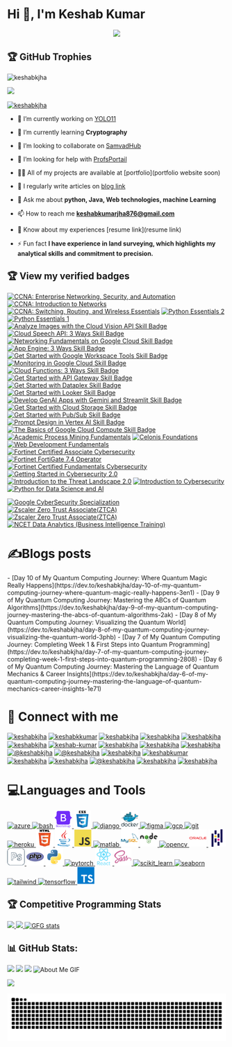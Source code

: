 # Hi 👋, I'm Keshab Kumar
<p align="center">
<img src="https://readme-typing-svg.herokuapp.com?color=E22FE4&width=380&height=28&lines=Emerging+Software+Engineer..;Open-Source+Enthusiast..;AI+Innovator..;Data+Science+Enthusiast..;Problem+Solver..;Nice+To+Meet+You+....&center=true"></a></p>

## 🏆 GitHub Trophies

<p align="left"> <img src="https://komarev.com/ghpvc/?username=keshabkjha&label=Profile%20views&color=0e75b6&style=flat" alt="keshabkjha" /> </p>

![](https://github-profile-trophy.vercel.app/?username=keshabkjha&theme=radical&hide_border=false&include_all_commits=true&count_private=true&no-frame=false&no-bg=true&margin-w=4)


<p align="left"> <a href="https://www.linkedin.com/in/keshabkjha/" target="blank"><img src="https://img.shields.io/twitter/follow/keshabkjha?logo=twitter&style=for-the-badge" alt="keshabkjha" /></a> </p>

- 🔭 I’m currently working on [YOLO11](https://github.com/Keshabkjha/YOLO11)

- 🌱 I’m currently learning **Cryptography**

- 👯 I’m looking to collaborate on [SamvadHub](https://github.com/Keshabkjha/SamvadHub)

- 🤝 I’m looking for help with [ProfsPortail](https://github.com/Keshabkjha/ProfsPortail)

- 👨‍💻 All of my projects are available at [portfolio](portfolio website soon)

- 📝 I regularly write articles on [blog link](https://dev.to/keshabkjha)

- 💬 Ask me about **python, Java, Web technologies, machine Learning**

- 📫 How to reach me **keshabkumarjha876@gmail.com**

- 📄 Know about my experiences [resume link](resume link)

- ⚡ Fun fact **I have experience in land surveying, which highlights my analytical skills and commitment to precision.**

## 🏆 View my verified badges
<!--START_SECTION:badges-->
<a href="https://www.credly.com/badges/264f7775-1903-458a-a4b0-3eecc1e2ee16" title="CCNA: Enterprise Networking, Security, and Automation"><img src="https://images.credly.com/size/80x80/images/0a6d331e-8abf-4272-a949-33f754569a76/CCNAENSA__1_.png" alt="CCNA: Enterprise Networking, Security, and Automation" width="80" height="80"></a>
<a href="https://www.credly.com/badges/4a606839-56e2-41fc-9469-d277c8f1155c" title="CCNA: Introduction to Networks"><img src="https://images.credly.com/size/80x80/images/70d71df5-f3dc-4380-9b9d-f22513a70417/CCNAITN__1_.png" alt="CCNA: Introduction to Networks" width="80" height="80"></a>
<a href="https://www.credly.com/badges/311fc957-b1ef-4679-9291-2c115c26e661" title="CCNA: Switching, Routing, and Wireless Essentials"><img src="https://images.credly.com/size/80x80/images/f4ccdba9-dd65-4349-baad-8f05df116443/CCNASRWE__1_.png" alt="CCNA: Switching, Routing, and Wireless Essentials" width="80" height="80"></a>
<a href="https://www.credly.com/badges/2cc18185-8073-44e4-8b1e-d5a8e103d082" title="Python Essentials 2"><img src="https://images.credly.com/size/80x80/images/3f802526-7274-4230-91ab-f6d1a35340e6/image.png" alt="Python Essentials 2" width="80" height="80"></a>
<a href="https://www.credly.com/badges/ae6a1772-85ed-46c4-a272-f08b58d5ef29" title="Python Essentials 1"><img src="https://images.credly.com/size/80x80/images/68c0b94d-f6ac-40b1-a0e0-921439eb092e/image.png" alt="Python Essentials 1" width="80" height="80"></a>
<a href="https://www.credly.com/badges/3629b518-6625-4b0c-a98a-7214d5b0fea4" title="Analyze Images with the Cloud Vision API Skill Badge"><img src="https://images.credly.com/size/80x80/images/bb8edfd1-9d69-48a3-bf81-3ab830caf393/image.png" alt="Analyze Images with the Cloud Vision API Skill Badge" width="80" height="80"></a>
<a href="https://www.credly.com/badges/40e620ab-9056-46dc-ac6b-4bbeda547b70" title="Cloud Speech API: 3 Ways Skill Badge"><img src="https://images.credly.com/size/80x80/images/4ddcd71a-7d89-4f86-bb85-adab564f16f1/image.png" alt="Cloud Speech API: 3 Ways Skill Badge" width="80" height="80"></a>
<a href="https://www.credly.com/badges/6c927cf4-23ce-49c4-9254-88a7e18835ef" title="Networking Fundamentals on Google Cloud Skill Badge"><img src="https://images.credly.com/size/80x80/images/6edf3d92-7a1f-425f-aa2b-d17223df9cf7/image.png" alt="Networking Fundamentals on Google Cloud Skill Badge" width="80" height="80"></a>
<a href="https://www.credly.com/badges/af7f7ca5-b08c-4109-8673-e27ca74d551a" title="App Engine: 3 Ways Skill Badge"><img src="https://images.credly.com/size/80x80/images/0943ce78-1ef7-4ff4-8ad7-4b60f6de5e5f/image.png" alt="App Engine: 3 Ways Skill Badge" width="80" height="80"></a>
<a href="https://www.credly.com/badges/9828716f-bb5f-4299-8cd4-b035da197a24" title="Get Started with Google Workspace Tools Skill Badge"><img src="https://images.credly.com/size/80x80/images/7e78d94e-d10b-4699-a75a-96115b24c238/image.png" alt="Get Started with Google Workspace Tools Skill Badge" width="80" height="80"></a>
<a href="https://www.credly.com/badges/d33cda9b-ca0c-449b-9372-5ceff374ebe0" title="Monitoring in Google Cloud Skill Badge"><img src="https://images.credly.com/size/80x80/images/5a9654e8-37e5-4043-8a94-eeb0f98a2a9c/image.png" alt="Monitoring in Google Cloud Skill Badge" width="80" height="80"></a>
<a href="https://www.credly.com/badges/81fd08e6-f8a5-4b92-8f85-b12d514430c3" title="Cloud Functions: 3 Ways Skill Badge"><img src="https://images.credly.com/size/80x80/images/12ca3878-2560-4d84-a3a5-c317db9ca549/image.png" alt="Cloud Functions: 3 Ways Skill Badge" width="80" height="80"></a>
<a href="https://www.credly.com/badges/7bb5a386-7870-4d64-b711-4a8bbbc87f19" title="Get Started with API Gateway Skill Badge"><img src="https://images.credly.com/size/80x80/images/79d45afd-9552-447b-96d0-b4c2037f59be/image.png" alt="Get Started with API Gateway Skill Badge" width="80" height="80"></a>
<a href="https://www.credly.com/badges/e732b0b5-26f0-4148-bcf8-1d5d9fb52d6c" title="Get Started with Dataplex Skill Badge"><img src="https://images.credly.com/size/80x80/images/1aa38026-5e9d-45f5-becc-288601568ad5/image.png" alt="Get Started with Dataplex Skill Badge" width="80" height="80"></a>
<a href="https://www.credly.com/badges/56ef129f-6453-4f9a-9de4-240074c5645b" title="Get Started with Looker Skill Badge"><img src="https://images.credly.com/size/80x80/images/6f45928f-206d-4340-98fd-ef9605fd8606/image.png" alt="Get Started with Looker Skill Badge" width="80" height="80"></a>
<a href="https://www.credly.com/badges/d7cde887-966c-4370-ba71-0af9f38cd2c4" title="Develop GenAI Apps with Gemini and Streamlit Skill Badge"><img src="https://images.credly.com/size/80x80/images/1dbef1bd-cdb0-40e1-bff4-8200448c3161/blob" alt="Develop GenAI Apps with Gemini and Streamlit Skill Badge" width="80" height="80"></a>
<a href="https://www.credly.com/badges/31608e1b-67f7-4a0a-b76d-1051eb803db3" title="Get Started with Cloud Storage Skill Badge"><img src="https://images.credly.com/size/80x80/images/8fae0693-0a1a-4c15-b3b6-10b4104d0e30/image.png" alt="Get Started with Cloud Storage Skill Badge" width="80" height="80"></a>
<a href="https://www.credly.com/badges/6894ce2b-5c99-4074-8f75-af0fa4e7cd5a" title="Get Started with Pub/Sub Skill Badge"><img src="https://images.credly.com/size/80x80/images/4b9b3bd9-02b8-4243-8def-893557125497/image.png" alt="Get Started with Pub/Sub Skill Badge" width="80" height="80"></a>
<a href="https://www.credly.com/badges/e9e14df6-29ad-4cf5-bbfe-fab8161ad016" title="Prompt Design in Vertex AI Skill Badge"><img src="https://images.credly.com/size/80x80/images/cef82b2e-970a-4318-8e59-c3e26b7f5c19/image.png" alt="Prompt Design in Vertex AI Skill Badge" width="80" height="80"></a>
<a href="https://www.credly.com/badges/ae06ee1a-f311-4c24-bf8e-731d549ee60a" title="The Basics of Google Cloud Compute Skill Badge"><img src="https://images.credly.com/size/80x80/images/7623fefd-ebbd-4d8f-a053-f41dca852d9e/image.png" alt="The Basics of Google Cloud Compute Skill Badge" width="80" height="80"></a>
<a href="https://www.credly.com/badges/29f9587e-5c27-4932-95a5-9e358dcdef1f" title="Academic Process Mining Fundamentals"><img src="https://images.credly.com/size/80x80/images/0831dac1-0a49-448d-a786-57c72c984bd1/image.png" alt="Academic Process Mining Fundamentals" width="80" height="80"></a>
<a href="https://www.credly.com/badges/71aad051-4a23-4382-b945-899c0a6496e6" title="Celonis Foundations"><img src="https://images.credly.com/size/80x80/images/4ff66a5e-7ca4-4018-a50a-621d1075c1bc/Foundations-Learning-Foundational.png" alt="Celonis Foundations" width="80" height="80"></a>
<a href="https://www.credly.com/badges/99475d7b-5a77-48ce-b8ec-49425adc755c" title="Web Development Fundamentals"><img src="https://images.credly.com/size/80x80/images/0c1c6eed-818c-4f78-bfaa-7ea8704c863a/image.png" alt="Web Development Fundamentals" width="80" height="80"></a>
<a href="https://www.credly.com/badges/893e0958-ea3c-46b1-acad-2c91f3deb988" title="Fortinet Certified Associate Cybersecurity"><img src="https://images.credly.com/size/80x80/images/20082fc1-94af-4773-9df0-28856b566748/image.png" alt="Fortinet Certified Associate Cybersecurity" width="80" height="80"></a>
<a href="https://www.credly.com/badges/bbf53dd2-7b14-4aef-aab5-7570eb297b5a" title="Fortinet FortiGate 7.4 Operator"><img src="https://images.credly.com/size/80x80/images/4b6db74c-f2da-4958-ad21-27288f2dd7f3/image.png" alt="Fortinet FortiGate 7.4 Operator" width="80" height="80"></a>
<a href="https://www.credly.com/badges/a7fca778-4547-4cb2-b970-acce6fe3c102" title="Fortinet Certified Fundamentals Cybersecurity"><img src="https://images.credly.com/size/80x80/images/22a0ece5-ff05-4594-8320-25e55e9ae203/image.png" alt="Fortinet Certified Fundamentals Cybersecurity" width="80" height="80"></a>
<a href="https://www.credly.com/badges/86b6c467-a75c-47c0-bde5-38a458e01478" title="Getting Started in Cybersecurity 2.0"><img src="https://images.credly.com/size/80x80/images/39641a02-c97f-40d0-8773-d3a475954e9e/image.png" alt="Getting Started in Cybersecurity 2.0" width="80" height="80"></a>
<a href="https://www.credly.com/badges/36e12e60-3528-4797-9673-39417f6500b1" title="Introduction to the Threat Landscape 2.0"><img src="https://images.credly.com/size/80x80/images/083854d8-3a8f-465c-b414-19507f9703d9/image.png" alt="Introduction to the Threat Landscape 2.0" width="80" height="80"></a>
<a href="https://www.credly.com/badges/d4782398-bbcc-4447-beb2-5e8f7914f992" title="Introduction to Cybersecurity"><img src="https://images.credly.com/size/80x80/images/af8c6b4e-fc31-47c4-8dcb-eb7a2065dc5b/I2CS__1_.png" alt="Introduction to Cybersecurity" width="80" height="80"></a>
<a href="https://www.credly.com/badges/0820da2f-e1c4-43a8-afef-6e5b513d706c" title="Python for Data Science and AI"><img src="https://images.credly.com/size/80x80/images/40bee502-a5b3-4365-90e7-57eed5067594/image.png" alt="Python for Data Science and AI" width="80" height="80"></a>
<!--END_SECTION:badges-->

<a href="https://www.coursera.org/account/accomplishments/specialization/2SBREN8DC4OS">
  <img src="https://github.com/user-attachments/assets/f4c3f844-251b-4c71-bd14-46f5631a3b51" alt="Google CyberSecurity Specialization" width="110" height="110">
</a>
<a href="http://verify.skilljar.com/c/i7i44uutvgni">
  <img src="https://github.com/user-attachments/assets/db89628c-4f1e-47c6-91df-6683f8be20ee" alt="Zscaler Zero Trust Associate(ZTCA)" width="110" height="110">
</a>
<a href="https://www.coursera.org/account/accomplishments/specialization/RG045EIQZULB">
  <img src="https://github.com/user-attachments/assets/325aa5a4-b99a-4904-a7d4-2a744f282216" alt="Zscaler Zero Trust Associate(ZTCA)" width="110" height="110">
</a>
<a href = "https://github.com/Keshabkjha/Data-Analytics-Business-Intelligence--NCET-Training">
<img src = "https://github.com/user-attachments/assets/534119da-1e42-46d6-bdea-b50d10106a14" alt = "NCET Data Analytics (Business Intelligence Training)" width = "110" height = "110">
</a>
<h1 align="left">✍️Blogs posts</h1>
<!-- BLOG-POST-LIST:START -->
- [Day 10 of My Quantum Computing Journey: Where Quantum Magic Really Happens](https://dev.to/keshabkjha/day-10-of-my-quantum-computing-journey-where-quantum-magic-really-happens-3en1)
- [Day 9 of My Quantum Computing Journey: Mastering the ABCs of Quantum Algorithms](https://dev.to/keshabkjha/day-9-of-my-quantum-computing-journey-mastering-the-abcs-of-quantum-algorithms-2ak)
- [Day 8 of My Quantum Computing Journey: Visualizing the Quantum World](https://dev.to/keshabkjha/day-8-of-my-quantum-computing-journey-visualizing-the-quantum-world-3phb)
- [Day 7 of My Quantum Computing Journey: Completing Week 1 &amp; First Steps into Quantum Programming](https://dev.to/keshabkjha/day-7-of-my-quantum-computing-journey-completing-week-1-first-steps-into-quantum-programming-2808)
- [Day 6 of My Quantum Computing Journey: Mastering the Language of Quantum Mechanics &amp; Career Insights](https://dev.to/keshabkjha/day-6-of-my-quantum-computing-journey-mastering-the-language-of-quantum-mechanics-career-insights-1e71)
<!-- BLOG-POST-LIST:END -->
<h1 align="left">🤝 Connect with me</h1>
<p align="left">
<a href="https://linkedin.com/in/keshabkjha" target="blank"><img align="center" src="https://raw.githubusercontent.com/rahuldkjain/github-profile-readme-generator/master/src/images/icons/Social/linked-in-alt.svg" alt="keshabkjha" height="30" width="40" /></a>
<a href="https://kaggle.com/keshabkkumar" target="blank"><img align="center" src="https://raw.githubusercontent.com/rahuldkjain/github-profile-readme-generator/master/src/images/icons/Social/kaggle.svg" alt="keshabkkumar" height="30" width="40" /></a>
<a href="https://www.leetcode.com/keshabkjha" target="blank"><img align="center" src="https://raw.githubusercontent.com/rahuldkjain/github-profile-readme-generator/master/src/images/icons/Social/leet-code.svg" alt="keshabkjha" height="30" width="40" /></a>
<a href="https://codepen.io/keshabkjha" target="blank"><img align="center" src="https://raw.githubusercontent.com/rahuldkjain/github-profile-readme-generator/master/src/images/icons/Social/codepen.svg" alt="keshabkjha" height="30" width="40" /></a>
<a href="https://dev.to/keshabkjha" target="blank"><img align="center" src="https://raw.githubusercontent.com/rahuldkjain/github-profile-readme-generator/master/src/images/icons/Social/devto.svg" alt="keshabkjha" height="30" width="40" /></a>
<a href="https://twitter.com/keshabkjha" target="blank"><img align="center" src="https://raw.githubusercontent.com/rahuldkjain/github-profile-readme-generator/master/src/images/icons/Social/twitter.svg" alt="keshabkjha" height="30" width="40" /></a>
<a href="https://stackoverflow.com/users/21611464/keshab-kumar" target="blank"><img align="center" src="https://raw.githubusercontent.com/rahuldkjain/github-profile-readme-generator/master/src/images/icons/Social/stack-overflow.svg" alt="keshab-kumar" height="30" width="40" /></a>
<a href="https://codesandbox.com/keshabkjha" target="blank"><img align="center" src="https://raw.githubusercontent.com/rahuldkjain/github-profile-readme-generator/master/src/images/icons/Social/codesandbox.svg" alt="keshabkjha" height="30" width="40" /></a>
<a href="https://fb.com/keshabkjha" target="blank"><img align="center" src="https://raw.githubusercontent.com/rahuldkjain/github-profile-readme-generator/master/src/images/icons/Social/facebook.svg" alt="keshabkjha" height="30" width="40" /></a>
<a href="https://instagram.com/keshabkjha" target="blank"><img align="center" src="https://raw.githubusercontent.com/rahuldkjain/github-profile-readme-generator/master/src/images/icons/Social/instagram.svg" alt="keshabkjha" height="30" width="40" /></a>
<a href="https://hashnode.com/@keshabkjha" target="blank"><img align="center" src="https://raw.githubusercontent.com/rahuldkjain/github-profile-readme-generator/master/src/images/icons/Social/hashnode.svg" alt="@keshabkjha" height="30" width="40" /></a>
<a href="https://medium.com/@keshabkjha" target="blank"><img align="center" src="https://raw.githubusercontent.com/rahuldkjain/github-profile-readme-generator/master/src/images/icons/Social/medium.svg" alt="@keshabkjha" height="30" width="40" /></a>
<a href="https://www.youtube.com/@keshabkjha" target="blank"><img align="center" src="https://raw.githubusercontent.com/rahuldkjain/github-profile-readme-generator/master/src/images/icons/Social/youtube.svg" alt="keshabkjha" height="30" width="40" /></a>
<a href="https://www.codechef.com/users/keshabkumar" target="blank"><img align="center" src="https://cdn.jsdelivr.net/npm/simple-icons@3.1.0/icons/codechef.svg" alt="keshabkumar" height="30" width="40" /></a>
<a href="https://www.hackerrank.com/keshabkjha" target="blank"><img align="center" src="https://raw.githubusercontent.com/rahuldkjain/github-profile-readme-generator/master/src/images/icons/Social/hackerrank.svg" alt="keshabkjha" height="30" width="40" /></a>
<a href="https://codeforces.com/profile/keshabkjha" target="blank"><img align="center" src="https://raw.githubusercontent.com/rahuldkjain/github-profile-readme-generator/master/src/images/icons/Social/codeforces.svg" alt="keshabkjha" height="30" width="40" /></a>
<a href="https://www.hackerearth.com/@keshabkjha" target="blank"><img align="center" src="https://raw.githubusercontent.com/rahuldkjain/github-profile-readme-generator/master/src/images/icons/Social/hackerearth.svg" alt="@keshabkjha" height="30" width="40" /></a>
<a href="https://auth.geeksforgeeks.org/user/keshabkjha" target="blank"><img align="center" src="https://raw.githubusercontent.com/rahuldkjain/github-profile-readme-generator/master/src/images/icons/Social/geeks-for-geeks.svg" alt="keshabkjha" height="30" width="40" /></a>
<a href="https://www.topcoder.com/members/keshabkjha" target="blank"><img align="center" src="https://raw.githubusercontent.com/rahuldkjain/github-profile-readme-generator/master/src/images/icons/Social/topcoder.svg" alt="keshabkjha" height="30" width="40" /></a>


<h1 align="left">💻Languages and Tools</h1>
<p align="left"> <a href="https://azure.microsoft.com/en-in/" target="_blank" rel="noreferrer"> <img src="https://www.vectorlogo.zone/logos/microsoft_azure/microsoft_azure-icon.svg" alt="azure" width="40" height="40"/> </a> <a href="https://www.gnu.org/software/bash/" target="_blank" rel="noreferrer"> <img src="https://www.vectorlogo.zone/logos/gnu_bash/gnu_bash-icon.svg" alt="bash" width="40" height="40"/> </a> <a href="https://getbootstrap.com" target="_blank" rel="noreferrer"> <img src="https://raw.githubusercontent.com/devicons/devicon/master/icons/bootstrap/bootstrap-plain-wordmark.svg" alt="bootstrap" width="40" height="40"/> </a> <a href="https://www.w3schools.com/css/" target="_blank" rel="noreferrer"> <img src="https://raw.githubusercontent.com/devicons/devicon/master/icons/css3/css3-original-wordmark.svg" alt="css3" width="40" height="40"/> </a> <a href="https://www.djangoproject.com/" target="_blank" rel="noreferrer"> <img src="https://cdn.worldvectorlogo.com/logos/django.svg" alt="django" width="40" height="40"/> </a> <a href="https://www.docker.com/" target="_blank" rel="noreferrer"> <img src="https://raw.githubusercontent.com/devicons/devicon/master/icons/docker/docker-original-wordmark.svg" alt="docker" width="40" height="40"/> </a> <a href="https://www.figma.com/" target="_blank" rel="noreferrer"> <img src="https://www.vectorlogo.zone/logos/figma/figma-icon.svg" alt="figma" width="40" height="40"/> </a> <a href="https://cloud.google.com" target="_blank" rel="noreferrer"> <img src="https://www.vectorlogo.zone/logos/google_cloud/google_cloud-icon.svg" alt="gcp" width="40" height="40"/> </a> <a href="https://git-scm.com/" target="_blank" rel="noreferrer"> <img src="https://www.vectorlogo.zone/logos/git-scm/git-scm-icon.svg" alt="git" width="40" height="40"/> </a> <a href="https://heroku.com" target="_blank" rel="noreferrer"> <img src="https://www.vectorlogo.zone/logos/heroku/heroku-icon.svg" alt="heroku" width="40" height="40"/> </a> <a href="https://www.w3.org/html/" target="_blank" rel="noreferrer"> <img src="https://raw.githubusercontent.com/devicons/devicon/master/icons/html5/html5-original-wordmark.svg" alt="html5" width="40" height="40"/> </a> <a href="https://www.java.com" target="_blank" rel="noreferrer"> <img src="https://raw.githubusercontent.com/devicons/devicon/master/icons/java/java-original.svg" alt="java" width="40" height="40"/> </a> <a href="https://developer.mozilla.org/en-US/docs/Web/JavaScript" target="_blank" rel="noreferrer"> <img src="https://raw.githubusercontent.com/devicons/devicon/master/icons/javascript/javascript-original.svg" alt="javascript" width="40" height="40"/> </a><a href="https://www.mathworks.com/" target="_blank" rel="noreferrer"> <img src="https://upload.wikimedia.org/wikipedia/commons/2/21/Matlab_Logo.png" alt="matlab" width="40" height="40"/> </a> <a href="https://www.mysql.com/" target="_blank" rel="noreferrer"> <img src="https://raw.githubusercontent.com/devicons/devicon/master/icons/mysql/mysql-original-wordmark.svg" alt="mysql" width="40" height="40"/> </a> <a href="https://nodejs.org" target="_blank" rel="noreferrer"> <img src="https://raw.githubusercontent.com/devicons/devicon/master/icons/nodejs/nodejs-original-wordmark.svg" alt="nodejs" width="40" height="40"/> </a> <a href="https://opencv.org/" target="_blank" rel="noreferrer"> <img src="https://www.vectorlogo.zone/logos/opencv/opencv-icon.svg" alt="opencv" width="40" height="40"/> </a> <a href="https://www.oracle.com/" target="_blank" rel="noreferrer"> <img src="https://raw.githubusercontent.com/devicons/devicon/master/icons/oracle/oracle-original.svg" alt="oracle" width="40" height="40"/> </a> <a href="https://pandas.pydata.org/" target="_blank" rel="noreferrer"> <img src="https://raw.githubusercontent.com/devicons/devicon/2ae2a900d2f041da66e950e4d48052658d850630/icons/pandas/pandas-original.svg" alt="pandas" width="40" height="40"/> </a> <a href="https://www.photoshop.com/en" target="_blank" rel="noreferrer"> <img src="https://raw.githubusercontent.com/devicons/devicon/master/icons/photoshop/photoshop-line.svg" alt="photoshop" width="40" height="40"/> </a> <a href="https://www.php.net" target="_blank" rel="noreferrer"> <img src="https://raw.githubusercontent.com/devicons/devicon/master/icons/php/php-original.svg" alt="php" width="40" height="40"/> </a> <a href="https://www.python.org" target="_blank" rel="noreferrer"> <img src="https://raw.githubusercontent.com/devicons/devicon/master/icons/python/python-original.svg" alt="python" width="40" height="40"/> </a> <a href="https://pytorch.org/" target="_blank" rel="noreferrer"> <img src="https://www.vectorlogo.zone/logos/pytorch/pytorch-icon.svg" alt="pytorch" width="40" height="40"/> </a> <a href="https://reactjs.org/" target="_blank" rel="noreferrer"> <img src="https://raw.githubusercontent.com/devicons/devicon/master/icons/react/react-original-wordmark.svg" alt="react" width="40" height="40"/> </a> <a href="https://sass-lang.com" target="_blank" rel="noreferrer"> <img src="https://raw.githubusercontent.com/devicons/devicon/master/icons/sass/sass-original.svg" alt="sass" width="40" height="40"/> </a> <a href="https://scikit-learn.org/" target="_blank" rel="noreferrer"> <img src="https://upload.wikimedia.org/wikipedia/commons/0/05/Scikit_learn_logo_small.svg" alt="scikit_learn" width="40" height="40"/> </a> <a href="https://seaborn.pydata.org/" target="_blank" rel="noreferrer"> <img src="https://seaborn.pydata.org/_images/logo-mark-lightbg.svg" alt="seaborn" width="40" height="40"/> </a> <a href="https://tailwindcss.com/" target="_blank" rel="noreferrer"> <img src="https://www.vectorlogo.zone/logos/tailwindcss/tailwindcss-icon.svg" alt="tailwind" width="40" height="40"/> </a> <a href="https://www.tensorflow.org" target="_blank" rel="noreferrer"> <img src="https://www.vectorlogo.zone/logos/tensorflow/tensorflow-icon.svg" alt="tensorflow" width="40" height="40"/> </a> <a href="https://www.typescriptlang.org/" target="_blank" rel="noreferrer"> <img src="https://raw.githubusercontent.com/devicons/devicon/master/icons/typescript/typescript-original.svg" alt="typescript" width="40" height="40"/> </a> </p>

## 🏆 Competitive Programming Stats
<p>
<a href ="https://leetcode.com/keshabkjha/">
<img height = "280em" src = "https://leetcard.jacoblin.cool/keshabkjha?theme=dark&font=PT%20Serif&ext=contest">
</a>
<a href = "https://codeforces.com/profile/keshabkjha">
<img height = "280em" src = "https://codeforces-readme-stats.vercel.app/api/card?username=keshabkjha&theme=dark">
</a>
<a href="https://www.geeksforgeeks.org/user/keshabkjha/">
  <img height = "280em"src="https://gfgstatscard.vercel.app/keshabkjha" alt="GFG stats" />
</a>
</p>

## 📊 GitHub Stats:

![](https://github-readme-stats.vercel.app/api/top-langs/?username=keshabkjha&theme=radical&border=false&include_all_commits=true&count_private=true&layout=compact)
![](https://github-readme-stats.vercel.app/api?username=keshabkjha&theme=radical&hide_border=false&include_all_commits=true&count_private=true)
![](https://github-readme-streak-stats.herokuapp.com/?user=keshabkjha&theme=radical&hide_border=false&include_all_commits=true&count_private=true)
<img src="https://github.com/7oSkaaa/7oSkaaa/blob/main/Images/about_me.gif?raw=true" alt="About Me GIF" width="180px">
<br/>

![](https://github-profile-summary-cards.vercel.app/api/cards/profile-details?username=keshabkjha&theme=radical&hide_border=false&include_all_commits=true&count_private=true)


![snake gif](https://github.com/Keshabkjha/keshabkjha/blob/output/github-contribution-grid-snake.svg)
